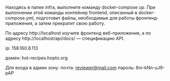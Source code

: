 Находясь в папке infra, выполните команду docker-compose up. При выполнении этой команды контейнер frontend, описанный в docker-compose.yml, подготовит файлы, необходимые для работы фронтенд-приложения, а затем прекратит свою работу.

По адресу http://localhost изучите фронтенд веб-приложения, а по адресу http://localhost/api/docs/ — спецификацию API.

ip: 158.160.8.113

домен: hot-recipes.hopto.org

Для входа в админ зону:
почта: reviewer@mail.com
пароль: 6ni-kNn-uJ9-pAP
